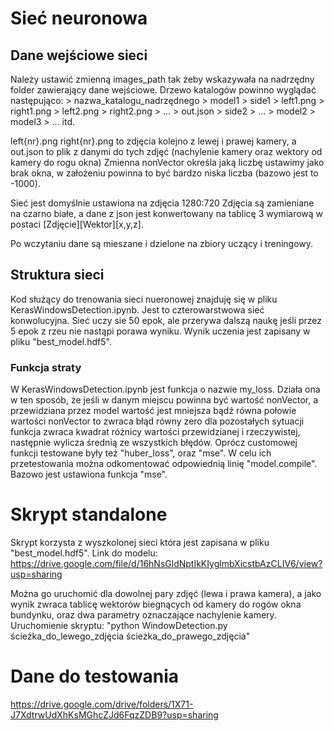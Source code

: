 # Sieć neuronowa 
## Dane wejściowe sieci
Należy ustawić zmienną images_path tak żeby wskazywała na nadrzędny folder zawierający dane wejściowe. 
Drzewo katalogów powinno wyglądać następująco:
    > nazwa_katalogu_nadrzędnego
        > model1
            > side1
                > left1.png
                > right1.png
                > left2.png
                > right2.png
                > ...
                > out.json
            > side2
            > ...
        > model2
        > model3
        > ...
itd.

left{nr}.png right{nr}.png to zdjęcia kolejno z lewej i prawej kamery, a out.json to plik z danymi do tych zdjęć (nachylenie kamery oraz wektory od kamery do rogu okna)
Zmienna nonVector określa jaką liczbę ustawimy jako brak okna, w założeniu powinna to być bardzo niska liczba (bazowo jest to -1000).

Sieć jest domyślnie ustawiona na zdjęcia 1280:720
Zdjęcia są zamieniane na czarno białe, a dane z json jest konwertowany na tablicę 3 wymiarową w postaci [Zdjęcie][Wektor][x,y,z].

Po wczytaniu dane są mieszane i dzielone na zbiory uczący i treningowy.

## Struktura sieci
Kod służący do trenowania sieci nueronowej znajduję się w pliku KerasWindowsDetection.ipynb.
Jest to czterowarstwowa sieć konwolucyjna. 
Sieć uczy sie 50 epok, ale przerywa dalszą naukę jeśli przez 5 epok z rzeu nie nastąpi porawa wyniku.
Wynik uczenia jest zapisany w pliku "best_model.hdf5".

### Funkcja straty
W KerasWindowsDetection.ipynb jest funkcja o nazwie my_loss. 
Działa ona w ten sposób, że jeśli w danym miejscu powinna być wartość nonVector, a przewidziana przez model wartość jest mniejsza bądź równa połowie wartości nonVector to zwraca błąd równy zero dla pozostałych sytuacji funkcja zwraca kwadrat różnicy wartości przewidzianej i rzeczywistej, następnie wylicza średnią ze wszystkich błędów.
Oprócz customowej funkcji testowane były też "huber_loss", oraz "mse". W celu ich przetestowania można odkomentować odpowiednią linię "model.compile".
Bazowo jest ustawiona funkcja "mse".

# Skrypt standalone
Skrypt korzysta z wyszkolonej sieci która jest zapisana w pliku "best_model.hdf5".
Link do modelu: https://drive.google.com/file/d/16hNsGldNptIkKIyglmbXicstbAzCLIV6/view?usp=sharing

Można go uruchomić dla dowolnej pary zdjęć (lewa i prawa kamera), a jako wynik zwraca tablicę wektorów biegnących od kamery do rogów okna bundynku, oraz dwa parametry oznaczające nachylenie kamery.
Uruchomienie skryptu: "python WindowDetection.py ścieżka_do_lewego_zdjęcia ścieżka_do_prawego_zdjęcia"

# Dane do testowania
https://drive.google.com/drive/folders/1X71-J7XdtrwUdXhKsMGhcZJd6FqzZDB9?usp=sharing
